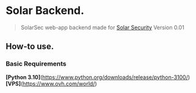
# Solar Backend.
> SolarSec web-app backend made for [Solar Security](https://solarsec.fbi.gov/) Version 0.01

## How-to use.
### Basic Requirements
  **[Python 3.10]**(https://www.python.org/downloads/release/python-3100/) <br />
  **[VPS]**(https://www.ovh.com/world/) <br />
